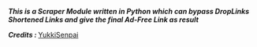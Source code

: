 <b><i>This is a Scraper Module written in Python which can bypass DropLinks Shortened Links and give the final Ad-Free Link as result</i></b><br>

<b><i>Credits : </i></b>[YukkiSenpai](https://t.me/YukkiSenpai)